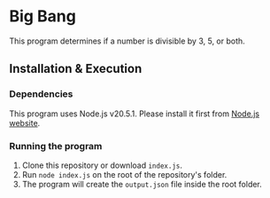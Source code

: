 # Big Bang

This program determines if a number is divisible by 3, 5, or both.

## Installation & Execution

### Dependencies

This program uses Node.js v20.5.1. Please install it first from [Node.js website](https://nodejs.org/en/download).

### Running the program

1. Clone this repository or download `index.js`.
2. Run `node index.js` on the root of the repository's folder.
3. The program will create the `output.json` file inside the root folder.
